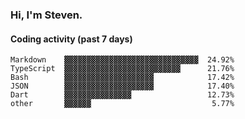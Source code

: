 ### Hi, I'm Steven.

#### Coding activity (past 7 days)
```
Markdown    ▓▓▓▓▓▓▓▓▓▓▓▓▓▓▓▓▓▓▓▓▓▓▓▓▓▓▓▓▓▓  24.92%
TypeScript  ▓▓▓▓▓▓▓▓▓▓▓▓▓▓▓▓▓▓▓▓▓▓▓▓▓▓      21.76%
Bash        ▓▓▓▓▓▓▓▓▓▓▓▓▓▓▓▓▓▓▓▓            17.42%
JSON        ▓▓▓▓▓▓▓▓▓▓▓▓▓▓▓▓▓▓▓▓            17.40%
Dart        ▓▓▓▓▓▓▓▓▓▓▓▓▓▓▓                 12.73%
other       ▓▓▓▓▓▓                           5.77%
```
